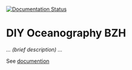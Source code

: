 [![Documentation Status](https://readthedocs.org/projects/diy-oceanography-bzh/badge/?version=latest)](https://diy-oceanography-bzh.readthedocs.io/en/latest/?badge=latest)

# DIY Oceanography BZH

*... (brief description) ...*

See [documention](https://diy-oceanography-bzh.readthedocs.io/en/latest/)
